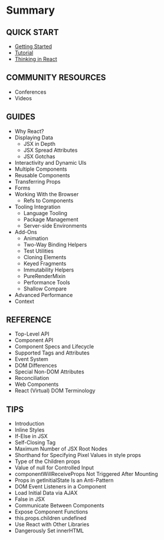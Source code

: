 # Summary

## QUICK START

* [Getting Started](docs/getting-started.zh-CN.md)
* [Tutorial](docs/tutorial.zh-CN.md)
* [Thinking in React](docs/thinking-in-react.zh-CN.md)

## COMMUNITY RESOURCES

* Conferences
* Videos

## GUIDES

* Why React?
* Displaying Data
  * JSX in Depth
  * JSX Spread Attributes
  * JSX Gotchas
* Interactivity and Dynamic UIs
* Multiple Components
* Reusable Components
* Transferring Props
* Forms
* Working With the Browser
  * Refs to Components
* Tooling Integration
  * Language Tooling
  * Package Management
  * Server-side Environments
* Add-Ons
  * Animation
  * Two-Way Binding Helpers
  * Test Utilities
  * Cloning Elements
  * Keyed Fragments
  * Immutability Helpers
  * PureRenderMixin
  * Performance Tools
  * Shallow Compare
* Advanced Performance
* Context

## REFERENCE

* Top-Level API
* Component API
* Component Specs and Lifecycle
* Supported Tags and Attributes
* Event System
* DOM Differences
* Special Non-DOM Attributes
* Reconciliation
* Web Components
* React \(Virtual\) DOM Terminology

## TIPS

* Introduction
* Inline Styles
* If-Else in JSX
* Self-Closing Tag
* Maximum Number of JSX Root Nodes
* Shorthand for Specifying Pixel Values in style props
* Type of the Children props
* Value of null for Controlled Input
* componentWillReceiveProps Not Triggered After Mounting
* Props in getInitialState Is an Anti-Pattern
* DOM Event Listeners in a Component
* Load Initial Data via AJAX
* False in JSX
* Communicate Between Components
* Expose Component Functions
* this.props.children undefined
* Use React with Other Libraries
* Dangerously Set innerHTML



